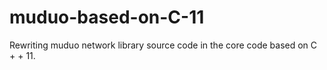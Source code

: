 # muduo-based-on-C-11
Rewriting muduo network library source code in the core code based on C + + 11.
